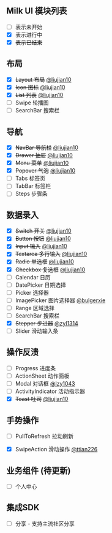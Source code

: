 
## Milk UI 模块列表

- [ ] 表示未开始
- [x] 表示进行中
- [x] ~~表示已结束~~

## 布局
- [x] ~~Layout 布局~~  [@liujian10](https://github.com/liujian10)
- [x] ~~Icon 图标~~ [@liujian10](https://github.com/liujian10)
- [x] ~~List 列表~~ [@liujian10](https://github.com/liujian10)
- [ ] Swipe 轮播图
- [ ] SearchBar 搜索栏

## 导航
- [x] ~~NavBar 导航栏~~ [@liujian10](https://github.com/liujian10)
- [x] ~~Drawer 抽屉~~ [@liujian10](https://github.com/liujian10)
- [x] ~~Menu 菜单~~ [@liujian10](https://github.com/liujian10)
- [x] ~~Popover 气泡~~ [@liujian10](https://github.com/liujian10)
- [ ] Tabs 标签页
- [ ] TabBar 标签栏 
- [ ] Steps 步骤条

## 数据录入
- [x] ~~Switch 开关~~ [@liujian10](https://github.com/liujian10)
- [x] ~~Button 按钮~~ [@liujian10](https://github.com/liujian10)
- [x] ~~Input 输入~~ [@liujian10](https://github.com/liujian10)
- [x] ~~Textarea 多行输入~~ [@liujian10](https://github.com/liujian10)
- [x] ~~Radio 单选框~~ [@liujian10](https://github.com/liujian10)
- [x] ~~Checkbox 复选框~~ [@liujian10](https://github.com/liujian10)
- [ ] Calendar 日历
- [ ] DatePicker 日期选择
- [ ] Picker 选择器
- [ ] ImagePicker 图片选择器 [@bulgerxie](https://github.com/bulgerxie)
- [ ] Range 区域选择
- [ ] SearchBar 搜索栏
- [x] ~~Stepper 步进器~~ [@zyl1314](https://github.com/zyl1314)
- [ ] Slider 滑动输入条

## 操作反溃
- [ ] Progress 进度条
- [ ] ActionSheet 动作面板
- [ ] Modal 对话框 [@lzy1043](https://github.com/lzy1043)
- [ ] ActivityIndicator 活动指示器
- [x] ~~Toast 吐司~~ [@liujian10](https://github.com/liujian10)

## 手势操作
- [ ] PullToRefresh 拉动刷新
- [x] SwipeAction 滑动操作 [@ttian226](https://github.com/ttian226)


## 业务组件 (待更新)
- [ ] 个人中心

## 集成SDK
- [ ] 分享 - 支持主流社区分享



